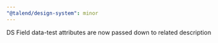 ```yaml
---
"@talend/design-system": minor
---
```


DS Field data-test attributes are now passed down to related description

